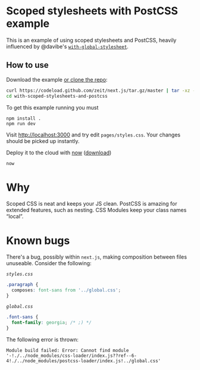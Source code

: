 # Scoped stylesheets with PostCSS example

This is an example of using scoped stylesheets and PostCSS, heavily influenced by @davibe's [`with-global-stylesheet`](https://github.com/zeit/next.js/tree/master/examples/with-global-stylesheet).

## How to use

Download the example [or clone the repo](https://github.com/zeit/next.js):

```bash
curl https://codeload.github.com/zeit/next.js/tar.gz/master | tar -xz --strip=2 next.js-master/examples/with-scoped-stylesheets-and-postcss
cd with-scoped-stylesheets-and-postcss
```

To get this example running you must

    npm install .
    npm run dev

Visit [http://localhost:3000](http://localhost:3000) and try edit `pages/styles.css`. Your changes should be picked up instantly.

Deploy it to the cloud with [now](https://zeit.co/now) ([download](https://zeit.co/download))

```bash
now
```

# Why

Scoped CSS is neat and keeps your JS clean. PostCSS is amazing for extended features, such as nesting. CSS Modules keep your class names “local”.

# Known bugs

There's a bug, possibly within `next.js`, making composition between files unuseable. Consider the following:

*`styles.css`*
```css
.paragraph {
  composes: font-sans from '../global.css';
}
```

*`global.css`*
```css
.font-sans {
  font-family: georgia; /* ;) */
}
```

The following error is thrown:

```
Module build failed: Error: Cannot find module '-!./../node_modules/css-loader/index.js??ref--6-4!./../node_modules/postcss-loader/index.js!../global.css'
```
